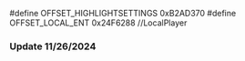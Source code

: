 #define OFFSET_HIGHLIGHTSETTINGS 0xB2AD370
#define OFFSET_LOCAL_ENT 0x24F6288     //LocalPlayer

### Update 11/26/2024

